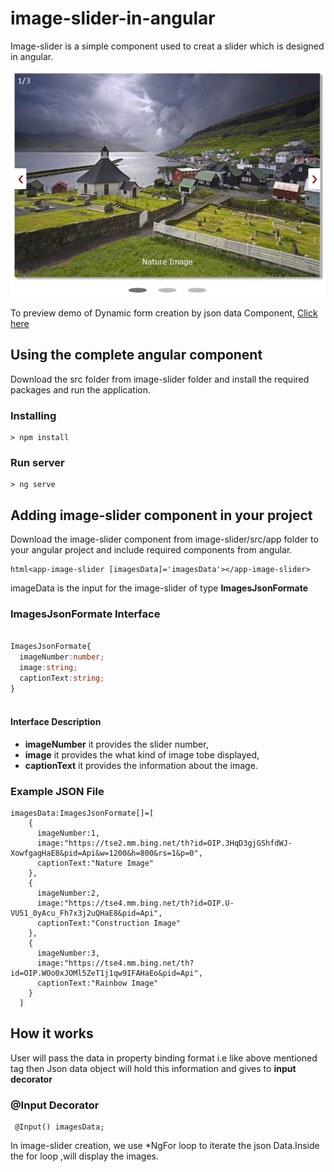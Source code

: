 # image-slider-in-angular
Image-slider is a simple component used to creat a slider which is designed in angular.

<p align="center">
    <img  alt="Image-slider" src="Images/output.png" class="img-responsive">
</p>

To preview demo of Dynamic form creation by json data Component, [Click here](https://angular-m8zxed.stackblitz.io/)

## Using the complete angular component

Download the src folder from image-slider folder and install the required packages and run the application.

### Installing

```
> npm install
```

### Run server

```
> ng serve
```

## Adding image-slider component in your project
 Download the image-slider component from image-slider/src/app folder to your angular project and include required components from angular.

```
html<app-image-slider [imagesData]='imagesData'></app-image-slider>

```
imageData is the input for the image-slider of type **ImagesJsonFormate**

### ImagesJsonFormate Interface

```typescript

ImagesJsonFormate{ 
  imageNumber:number;
  image:string;
  captionText:string;
}
  
```

#### Interface Description
- **imageNumber** it provides the slider number,
- **image**   it provides the what kind of image tobe displayed,
- **captionText**  it provides the information about the image.

### Example JSON File
```  
imagesData:ImagesJsonFormate[]=[
    {
      imageNumber:1,
      image:"https://tse2.mm.bing.net/th?id=OIP.3HqD3gjGShfdWJ-XowfgagHaE8&pid=Api&w=1200&h=800&rs=1&p=0",
      captionText:"Nature Image" 
    },
    {
      imageNumber:2,
      image:"https://tse4.mm.bing.net/th?id=OIP.U-VU51_0yAcu_Fh7x3j2uQHaE8&pid=Api",
      captionText:"Construction Image" 
    },
    {
      imageNumber:3,
      image:"https://tse4.mm.bing.net/th?id=OIP.WOo0xJOMl5ZeT1j1qw9IFAHaEo&pid=Api",
      captionText:"Rainbow Image" 
    }
  ]
```

## How it works
  
   User will pass the data in property binding format i.e like above mentioned tag
    then Json data object will hold this information and gives to **input decorator**
    
### @Input Decorator

     @Input() imagesData;

In image-slider creation, we use *NgFor loop to iterate the json Data.Inside the for loop ,will display the images.

